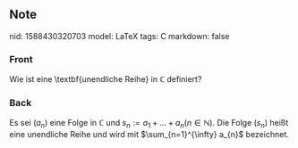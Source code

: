 ## Note
nid: 1588430320703
model: LaTeX
tags: C
markdown: false

### Front
Wie ist eine \textbf{unendliche Reihe} in $\mathbb{C}$ definiert?

### Back
Es sei $\left(a_{n}\right)$ eine Folge in $\mathbb{C}$ und $s_{n}:=a_{1}+\ldots+a_{n}(n \in \mathbb{N}) .$ Die Folge $\left(s_{n}\right)$ heißt eine unendliche Reihe und wird mit $\sum_{n=1}^{\infty} a_{n}$ bezeichnet.
